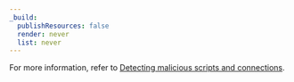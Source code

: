 ```yaml
---
_build:
  publishResources: false
  render: never
  list: never
---
```


For more information, refer to [Detecting malicious scripts and connections](/page-shield/detection/malicious-script-detection/).
